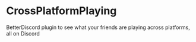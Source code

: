 # CrossPlatformPlaying
BetterDiscord plugin to see what your friends are playing across platforms, all on Discord
